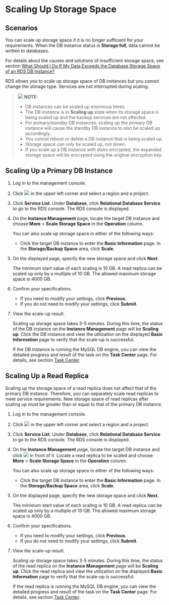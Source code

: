 # Scaling Up Storage Space<a name="en-us_topic_scale_cluster"></a>

## **Scenarios**<a name="section3404387132643"></a>

You can  scale up  storage space if it is no longer sufficient for your requirements. When the DB instance status is  **Storage full**, data cannot be written to databases. 

For details about the causes and solutions of insufficient storage space, see section  [What Should I Do If My Data Exceeds the Database Storage Space of an RDS DB Instance?](what-should-i-do-if-my-data-exceeds-the-database-storage-space-of-an-rds-db-instance.md)

RDS allows you to  scale up storage space  of DB instances but you cannot change the storage type. Services are not interrupted during scaling.

>![](/images/icon-note.gif) **NOTE:**   
>-   DB instances can be scaled up enormous times.  
>-   The DB instance is in  **Scaling up**  state when its storage space is being scaled up and the backup services are not affected.  
>-   For primary/standby DB instances, scaling up the primary DB instance will cause the standby DB instance to also be scaled up accordingly.  
>-   You cannot reboot or delete a DB instance that is being scaled up.  
>-   Storage space can only be scaled up, not down.  
>-   If you scale up a DB instance with disks encrypted, the expanded storage space will be encrypted using the original encryption key.  

## Scaling Up a Primary DB Instance<a name="section3535102285710"></a>

1.  Log in to the management console.
2.  Click  ![](figures/region.png)  in the upper left corner and select a region and a project.
3.  Click  **Service List**. Under  **Database**, click  **Relational Database Service**  to go to the RDS console. The RDS console is displayed.
4.  On the  **Instance Management**  page, locate the target DB instance and choose  **More**  \>  **Scale Storage Space**  in the  **Operation**  column.

    You can also scale up storage space in either of the following ways:

    -   Click the target DB instance to enter the  **Basic Information**  page. In the  **Storage/Backup Space**  area, click  **Scale**.

5.  On the displayed page, specify the new storage space and click  **Next**.

    The minimum start value of each scaling is 10 GB. A read replica can be scaled up only by a multiple of 10 GB. The allowed maximum storage space is 4000 GB.

6.  Confirm your specifications.
    -   If you need to modify your settings, click  **Previous**.
    -   If you do not need to modify your settings, click  **Submit**.

7.  View the scale-up result.

    Scaling up storage space takes 3-5 minutes. During this time, the status of the DB instance on the  **Instance Management**  page will be  **Scaling up**. Click the DB instance and view the utilization on the displayed  **Basic Information**  page to verify that the scale-up is successful.

    If the DB instance is running the MySQL DB engine, you can view the detailed progress and result of the task on the  **Task Center**  page. For details, see section  [Task Center](task_center).


## Scaling Up a Read Replica<a name="section25847103185530"></a>

Scaling up the storage space of a read replica does not affect that of the primary DB instance. Therefore, you can separately scale read replicas to meet service requirements. New storage space of read replicas after scaling up must be greater than or equal to that of the primary DB instance. 

1.  Log in to the management console.
2.  Click  ![](figures/region.png)  in the upper left corner and select a region and a project.
3.  Click  **Service List**. Under  **Database**, click  **Relational Database Service**  to go to the RDS console. The RDS console is displayed.
4.  On the  **Instance Management**  page, locate the target DB instance and click  ![](figures/expand.PNG)  in front of it. Locate a read replica to be scaled and choose  **More**  \>  **Scale Storage Space**  in the  **Operation**  column.

    You can also scale up storage space in either of the following ways:

    -   Click the target DB instance to enter the  **Basic Information**  page. In the  **Storage/Backup Space**  area, click  **Scale**.

5.  On the displayed page, specify the new storage space and click  **Next**.

    The minimum start value of each scaling is 10 GB. A read replica can be scaled up only by a multiple of 10 GB. The allowed maximum storage space is 4000 GB.

6.  Confirm your specifications.
    -   If you need to modify your settings, click  **Previous**.
    -   If you do not need to modify your settings, click  **Submit**.

7.  View the scale-up result.

    Scaling up storage space takes 3-5 minutes. During this time, the status of the read replica on the  **Instance Management**  page will be  **Scaling up**. Click the read replica and view the utilization on the displayed  **Basic Information**  page to verify that the scale-up is successful.

    If the read replica is running the MySQL DB engine, you can view the detailed progress and result of the task on the  **Task Center**  page. For details, see section  [Task Center](task_center).


